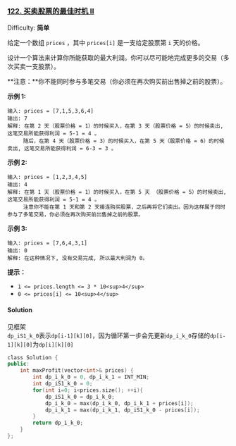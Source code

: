 ### [122\. 买卖股票的最佳时机 II](https://leetcode-cn.com/problems/best-time-to-buy-and-sell-stock-ii/)

Difficulty: **简单**


给定一个数组 `prices` ，其中 `prices[i]` 是一支给定股票第 `i` 天的价格。

设计一个算法来计算你所能获取的最大利润。你可以尽可能地完成更多的交易（多次买卖一支股票）。

**注意：**你不能同时参与多笔交易（你必须在再次购买前出售掉之前的股票）。

**示例 1:**

```
输入: prices = [7,1,5,3,6,4]
输出: 7
解释: 在第 2 天（股票价格 = 1）的时候买入，在第 3 天（股票价格 = 5）的时候卖出, 这笔交易所能获得利润 = 5-1 = 4 。
     随后，在第 4 天（股票价格 = 3）的时候买入，在第 5 天（股票价格 = 6）的时候卖出, 这笔交易所能获得利润 = 6-3 = 3 。
```

**示例 2:**

```
输入: prices = [1,2,3,4,5]
输出: 4
解释: 在第 1 天（股票价格 = 1）的时候买入，在第 5 天 （股票价格 = 5）的时候卖出, 这笔交易所能获得利润 = 5-1 = 4 。
     注意你不能在第 1 天和第 2 天接连购买股票，之后再将它们卖出。因为这样属于同时参与了多笔交易，你必须在再次购买前出售掉之前的股票。
```

**示例 3:**

```
输入: prices = [7,6,4,3,1]
输出: 0
解释: 在这种情况下, 没有交易完成, 所以最大利润为 0。
```

**提示：**

*   `1 <= prices.length <= 3 * 10<sup>4</sup>`
*   `0 <= prices[i] <= 10<sup>4</sup>`


#### Solution  
见框架  
`dp_iS1_k_0`表示`dp[i-1][k][0]`，因为循环第一步会先更新`dp_i_k_0`存储的`dp[i-1][k][0]`为`dp[i][k][0]`  

```cpp
​class Solution {
public:
    int maxProfit(vector<int>& prices) {
        int dp_i_k_0 = 0, dp_i_k_1 = INT_MIN;
        int dp_iS1_k_0 = 0;
        for(int i=0; i<prices.size(); ++i){
            dp_iS1_k_0 = dp_i_k_0;
            dp_i_k_0 = max(dp_i_k_0, dp_i_k_1 + prices[i]);
            dp_i_k_1 = max(dp_i_k_1, dp_iS1_k_0 - prices[i]);
        }
        return dp_i_k_0;
    }
};
```